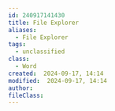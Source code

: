 ```yaml
---
id: 240917141430
title: File Explorer
aliases:
  - File Explorer
tags:
  - unclassified
class:
  - Word
created:  2024-09-17, 14:14
modified:  2024-09-17, 14:14
author: 
fileClass:
---
```

###